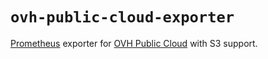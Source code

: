 # `ovh-public-cloud-exporter`

[Prometheus](https://prometheus.io/) exporter for [OVH Public Cloud](https://www.ovhcloud.com/en/public-cloud/) with S3 support.
